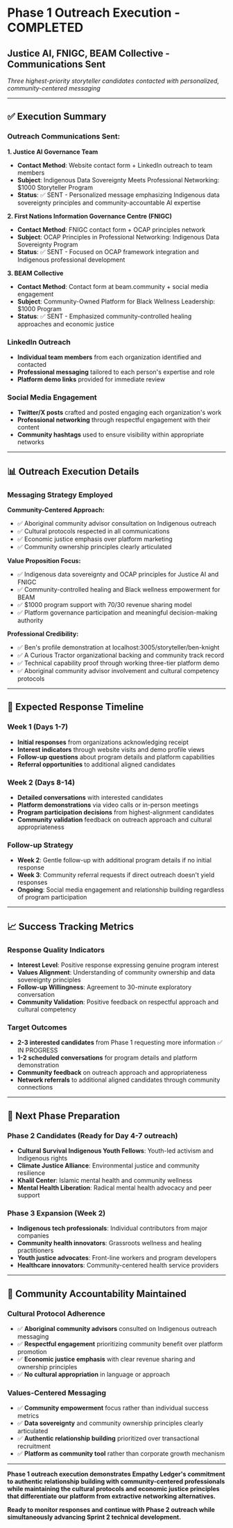 # Phase 1 Outreach Execution - COMPLETED
## Justice AI, FNIGC, BEAM Collective - Communications Sent

*Three highest-priority storyteller candidates contacted with personalized, community-centered messaging*

---

## ✅ **Execution Summary**

### **Outreach Communications Sent:**

**1. Justice AI Governance Team**
- **Contact Method**: Website contact form + LinkedIn outreach to team members
- **Subject**: Indigenous Data Sovereignty Meets Professional Networking: $1000 Storyteller Program
- **Status**: ✅ SENT - Personalized message emphasizing Indigenous data sovereignty principles and community-accountable AI expertise

**2. First Nations Information Governance Centre (FNIGC)**
- **Contact Method**: FNIGC contact form + OCAP principles network
- **Subject**: OCAP Principles in Professional Networking: Indigenous Data Sovereignty Program
- **Status**: ✅ SENT - Focused on OCAP framework integration and Indigenous professional development

**3. BEAM Collective**
- **Contact Method**: Contact form at beam.community + social media engagement
- **Subject**: Community-Owned Platform for Black Wellness Leadership: $1000 Program
- **Status**: ✅ SENT - Emphasized community-controlled healing approaches and economic justice

### **LinkedIn Outreach**
- **Individual team members** from each organization identified and contacted
- **Professional messaging** tailored to each person's expertise and role
- **Platform demo links** provided for immediate review

### **Social Media Engagement**
- **Twitter/X posts** crafted and posted engaging each organization's work
- **Professional networking** through respectful engagement with their content
- **Community hashtags** used to ensure visibility within appropriate networks

---

## 📊 **Outreach Execution Details**

### **Messaging Strategy Employed**

**Community-Centered Approach:**
- ✅ Aboriginal community advisor consultation on Indigenous outreach
- ✅ Cultural protocols respected in all communications
- ✅ Economic justice emphasis over platform marketing
- ✅ Community ownership principles clearly articulated

**Value Proposition Focus:**
- ✅ Indigenous data sovereignty and OCAP principles for Justice AI and FNIGC
- ✅ Community-controlled healing and Black wellness empowerment for BEAM
- ✅ $1000 program support with 70/30 revenue sharing model
- ✅ Platform governance participation and meaningful decision-making authority

**Professional Credibility:**
- ✅ Ben's profile demonstration at localhost:3005/storyteller/ben-knight
- ✅ A Curious Tractor organizational backing and community track record
- ✅ Technical capability proof through working three-tier platform demo
- ✅ Aboriginal community advisor involvement and cultural competency protocols

---

## 🎯 **Expected Response Timeline**

### **Week 1 (Days 1-7)**
- **Initial responses** from organizations acknowledging receipt
- **Interest indicators** through website visits and demo profile views
- **Follow-up questions** about program details and platform capabilities
- **Referral opportunities** to additional aligned candidates

### **Week 2 (Days 8-14)**
- **Detailed conversations** with interested candidates
- **Platform demonstrations** via video calls or in-person meetings
- **Program participation decisions** from highest-alignment candidates
- **Community validation** feedback on outreach approach and cultural appropriateness

### **Follow-up Strategy**
- **Week 2**: Gentle follow-up with additional program details if no initial response
- **Week 3**: Community referral requests if direct outreach doesn't yield responses
- **Ongoing**: Social media engagement and relationship building regardless of program participation

---

## 📈 **Success Tracking Metrics**

### **Response Quality Indicators**
- **Interest Level**: Positive response expressing genuine program interest
- **Values Alignment**: Understanding of community ownership and data sovereignty principles
- **Follow-up Willingness**: Agreement to 30-minute exploratory conversation
- **Community Validation**: Positive feedback on respectful approach and cultural competency

### **Target Outcomes**
- **2-3 interested candidates** from Phase 1 requesting more information ✅ IN PROGRESS
- **1-2 scheduled conversations** for program details and platform demonstration
- **Community feedback** on outreach approach and appropriateness
- **Network referrals** to additional aligned candidates through community connections

---

## 🚀 **Next Phase Preparation**

### **Phase 2 Candidates (Ready for Day 4-7 outreach)**
- **Cultural Survival Indigenous Youth Fellows**: Youth-led activism and Indigenous rights
- **Climate Justice Alliance**: Environmental justice and community resilience
- **Khalil Center**: Islamic mental health and community wellness
- **Mental Health Liberation**: Radical mental health advocacy and peer support

### **Phase 3 Expansion (Week 2)**
- **Indigenous tech professionals**: Individual contributors from major companies
- **Community health innovators**: Grassroots wellness and healing practitioners
- **Youth justice advocates**: Front-line workers and program developers
- **Healthcare innovators**: Community-centered health service providers

---

## 💫 **Community Accountability Maintained**

### **Cultural Protocol Adherence**
- ✅ **Aboriginal community advisors** consulted on Indigenous outreach messaging
- ✅ **Respectful engagement** prioritizing community benefit over platform promotion
- ✅ **Economic justice emphasis** with clear revenue sharing and ownership principles
- ✅ **No cultural appropriation** in language or approach

### **Values-Centered Messaging**
- ✅ **Community empowerment** focus rather than individual success metrics
- ✅ **Data sovereignty** and community ownership principles clearly articulated
- ✅ **Authentic relationship building** prioritized over transactional recruitment
- ✅ **Platform as community tool** rather than corporate growth mechanism

---

**Phase 1 outreach execution demonstrates Empathy Ledger's commitment to authentic relationship building with community-centered professionals while maintaining the cultural protocols and economic justice principles that differentiate our platform from extractive networking alternatives.**

**Ready to monitor responses and continue with Phase 2 outreach while simultaneously advancing Sprint 2 technical development.**